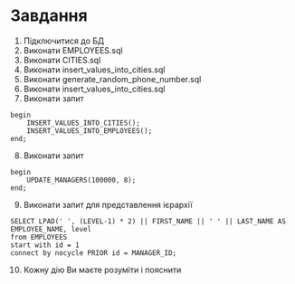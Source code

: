 # Завдання
1. Підключитися до БД
2. Виконати EMPLOYEES.sql
3. Виконати CITIES.sql
4. Виконати insert_values_into_cities.sql
5. Виконати generate_random_phone_number.sql
6. Виконати insert_values_into_cities.sql
7. Виконати запит 
```
begin
    INSERT_VALUES_INTO_CITIES();
    INSERT_VALUES_INTO_EMPLOYEES();
end;
```
8. Виконати запит
```
begin
    UPDATE_MANAGERS(100000, 8);
end;
```
9. Виконати запит для представлення ієрархії
```
SELECT LPAD(' ', (LEVEL-1) * 2) || FIRST_NAME || ' ' || LAST_NAME AS EMPLOYEE_NAME, level
from EMPLOYEES
start with id = 1
connect by nocycle PRIOR id = MANAGER_ID;
```
10. Кожну дію Ви маєте розуміти і пояснити